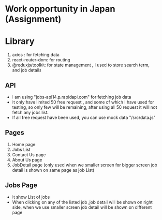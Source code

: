 # Work opportunity in Japan (Assignment)

# Library

1. axios : for fetching data
2. react-router-dom: for routing
3. @reduxjs/toolkit: for state management , I used to store search term, and job details

## API

- I am using "jobs-api14.p.rapidapi.com" for fetching job data
- It only have limited 50 free request , and some of which I have used for testing, so only few will be remaining, after using all 50 request it will not fetch any jobs list.
- If all free request have been used, you can use mock data "/src/data.js"

## Pages

1. Home page
2. Jobs List
3. Contact Us page
4. About Us page
5. JobDetail page (only used when we smaller screen for bigger screen job detail is shown on same page as job List)

## Jobs Page

- It show List of jobs
- When clicking on any of the listed job ,job detail will be shown on right side, when we use smaller screen job detail will be shown on different page
